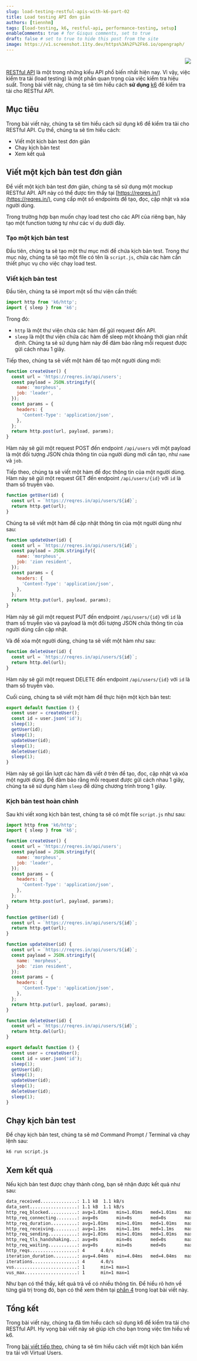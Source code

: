 ```yaml
---
slug: load-testing-restful-apis-with-k6-part-02
title: Load testing API đơn giản
authors: [tiennhm]
tags: [load-testing, k6, restful-api, performance-testing, setup]
enableComments: true # for Gisqus comments, set to true
draft: false # set to true to hide this post from the site
image: https://v1.screenshot.11ty.dev/https%3A%2F%2Fk6.io/opengraph/
---
```


<p align="right">
    <img src="https://api.visitorbadge.io/api/visitors?path=https%3A%2F%2Ftiennhm.github.io%2Fblog%2Fload-testing-restful-apis-with-k6-part-02&label=⚪Views&labelColor=%2337d67a&countColor=%23555555&style=flat&labelStyle=upper" loading='lazy' decoding='async'/>
</p>

[RESTful API](https://aws.amazon.com/what-is/restful-api/) là một trong những kiểu API phổ biến nhất hiện nay. Vì vậy, việc kiểm tra tải (load testing) là một phần quan trọng của việc kiểm tra hiệu suất. Trong bài viết này, chúng ta sẽ tìm hiểu cách **sử dụng** [k6](https://k6.io) để kiểm tra tải cho RESTful API.

<!--truncate-->

## Mục tiêu

Trong bài viết này, chúng ta sẽ tìm hiểu cách sử dụng k6 để kiểm tra tải cho RESTful API. Cụ thể, chúng ta sẽ tìm hiểu cách:

- Viết một kịch bản test đơn giản
- Chạy kịch bản test
- Xem kết quả

## Viết một kịch bản test đơn giản

Để viết một kịch bản test đơn giản, chúng ta sẽ sử dụng một mockup RESTful API. API này có thể được tìm thấy tại [https://reqres.in/](https://reqres.in/), cung cấp một số endpoints để tạo, đọc, cập nhật và xóa người dùng.

Trong trường hợp bạn muốn chạy load test cho các API của riêng bạn, hãy tạo một function tương tự như các ví dụ dưới đây.

### Tạo một kịch bản test

Đầu tiên, chúng ta sẽ tạo một thư mục mới để chứa kịch bản test. Trong thư mục này, chúng ta sẽ tạo một file có tên là `script.js`, chứa các hàm cần thiết phục vụ cho việc chạy load test.

### Viết kịch bản test

Đầu tiên, chúng ta sẽ import một số thư viện cần thiết:

```js
import http from 'k6/http';
import { sleep } from 'k6';
```

Trong đó:
- `http` là một thư viện chứa các hàm để gửi request đến API.
- `sleep` là một thư viện chứa các hàm để sleep một khoảng thời gian nhất định. Chúng ta sẽ sử dụng hàm này để đảm bảo rằng mỗi request được gửi cách nhau 1 giây.

Tiếp theo, chúng ta sẽ viết một hàm để tạo một người dùng mới:

```js
function createUser() {
  const url = 'https://reqres.in/api/users';
  const payload = JSON.stringify({
    name: 'morpheus',
    job: 'leader',
  });
  const params = {
    headers: {
      'Content-Type': 'application/json',
    },
  };
  return http.post(url, payload, params);
}
```

Hàm này sẽ gửi một request POST đến endpoint `/api/users` với một payload là một đối tượng JSON chứa thông tin của người dùng mới cần tạo, như `name` và `job`.

Tiếp theo, chúng ta sẽ viết một hàm để đọc thông tin của một người dùng. Hàm này sẽ gửi một request GET đến endpoint `/api/users/{id}` với `id` là tham số truyền vào.

```js
function getUser(id) {
  const url = `https://reqres.in/api/users/${id}`;
  return http.get(url);
}
```

Chúng ta sẽ viết một hàm để cập nhật thông tin của một người dùng như sau:

```js
function updateUser(id) {
  const url = `https://reqres.in/api/users/${id}`;
  const payload = JSON.stringify({
    name: 'morpheus',
    job: 'zion resident',
  });
  const params = {
    headers: {
      'Content-Type': 'application/json',
    },
  };
  return http.put(url, payload, params);
}
```

Hàm này sẽ gửi một request PUT đến endpoint `/api/users/{id}` với `id` là tham số truyền vào và payload là một đối tượng JSON chứa thông tin của người dùng cần cập nhật.

Và để xóa một người dùng, chúng ta sẽ viết một hàm như sau:

```js
function deleteUser(id) {
  const url = `https://reqres.in/api/users/${id}`;
  return http.del(url);
}
```

Hàm này sẽ gửi một request DELETE đến endpoint `/api/users/{id}` với `id` là tham số truyền vào.

Cuối cùng, chúng ta sẽ viết một hàm để thực hiện một kịch bản test:

```js
export default function () {
  const user = createUser();
  const id = user.json('id');
  sleep(1);
  getUser(id);
  sleep(1);
  updateUser(id);
  sleep(1);
  deleteUser(id);
  sleep(1);
}
```

Hàm này sẽ gọi lần lượt các hàm đã viết ở trên để tạo, đọc, cập nhật và xóa một người dùng. Để đảm bảo rằng mỗi request được gửi cách nhau 1 giây, chúng ta sẽ sử dụng hàm `sleep` để dừng chương trình trong 1 giây.

### Kịch bản test hoàn chỉnh

Sau khi viết xong kịch bản test, chúng ta sẽ có một file `script.js` như sau:

```js
import http from 'k6/http';
import { sleep } from 'k6';

function createUser() {
  const url = 'https://reqres.in/api/users';
  const payload = JSON.stringify({
    name: 'morpheus',
    job: 'leader',
  });
  const params = {
    headers: {
      'Content-Type': 'application/json',
    },
  };
  return http.post(url, payload, params);
}

function getUser(id) {
  const url = `https://reqres.in/api/users/${id}`;
  return http.get(url);
}

function updateUser(id) {
  const url = `https://reqres.in/api/users/${id}`;
  const payload = JSON.stringify({
    name: 'morpheus',
    job: 'zion resident',
  });
  const params = {
    headers: {
      'Content-Type': 'application/json',
    },
  };
  return http.put(url, payload, params);
}

function deleteUser(id) {
  const url = `https://reqres.in/api/users/${id}`;
  return http.del(url);
}

export default function () {
  const user = createUser();
  const id = user.json('id');
  sleep(1);
  getUser(id);
  sleep(1);
  updateUser(id);
  sleep(1);
  deleteUser(id);
  sleep(1);
}
```

## Chạy kịch bản test

Để chạy kịch bản test, chúng ta sẽ mở Command Prompt / Terminal và chạy lệnh sau:

```bash
k6 run script.js
```

## Xem kết quả

Nếu kịch bản test được chạy thành công, bạn sẽ nhận được kết quả như sau:

```bash
data_received..............: 1.1 kB  1.1 kB/s
data_sent..................: 1.1 kB  1.1 kB/s
http_req_blocked...........: avg=1.01ms   min=1.01ms   med=1.01ms   max=1.01ms   p(90)=1.01ms   p(95)=1.01ms
http_req_connecting........: avg=0s       min=0s       med=0s       max=0s       p(90)=0s       p(95)=0s
http_req_duration..........: avg=1.01ms   min=1.01ms   med=1.01ms   max=1.01ms   p(90)=1.01ms   p(95)=1.01ms
http_req_receiving.........: avg=1.1ms    min=1.1ms    med=1.1ms    max=1.1ms    p(90)=1.1ms    p(95)=1.1ms
http_req_sending...........: avg=1.01ms   min=1.01ms   med=1.01ms   max=1.01ms   p(90)=1.01ms   p(95)=1.01ms
http_req_tls_handshaking...: avg=0s       min=0s       med=0s       max=0s       p(90)=0s       p(95)=0s
http_req_waiting...........: avg=0s       min=0s       med=0s       max=0s       p(90)=0s       p(95)=0s
http_reqs..................: 4      4.0/s
iteration_duration.........: avg=4.04ms   min=4.04ms   med=4.04ms   max=4.04ms   p(90)=4.04ms   p(95)=4.04ms
iterations.................: 4      4.0/s
vus........................: 1      min=1 max=1
vus_max....................: 1      min=1 max=1
```

Như bạn có thể thấy, kết quả trả về có nhiều thông tin. Để hiểu rõ hơn về từng giá trị trong đó, bạn có thể xem thêm tại [phần 4](./part-04.md) trong loạt bài viết này.

## Tổng kết

Trong bài viết này, chúng ta đã tìm hiểu cách sử dụng k6 để kiểm tra tải cho RESTful API. Hy vọng bài viết này sẽ giúp ích cho bạn trong việc tìm hiểu về k6.

Trong [bài viết tiếp theo](./part-03.md), chúng ta sẽ tìm hiểu cách viết một kịch bản kiểm tra tải với Virtual Users.
